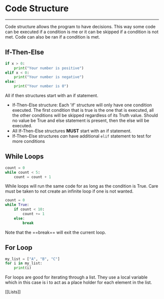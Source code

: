 # Code Structure
---
Code structure allows the program to have decisions. This way some code can be executed if a condition is me or it can be skipped if a condition is not met. Code can also be ran if a condition is met.
## If-Then-Else
```python
if x > 0:
	print("Your number is positive")
elif x < 0:
	print("Your number is negative")
else:
	print("Your number is 0")
```
All if then structures start with an if statement.
- If-Then-Else structure: Each 'if' structure will only have one condition executed. The first condition that is true is the one that is executed, all the other conditions will be skipped regardless of its Truth value. Should no value be True and else statement is present, then the else will be executed.
- All If-Then-Else structures **MUST** start with an if statement.
- If-Then-Else structures *can* have additional `elif` statement to test for more conditions
## While Loops
```python
count = 0
while count < 5:
	count = count + 1
```
While loops will run the same code for as long as the condition is True. Care must be taken to not create an infinite loop if one is not wanted.
```python
count = 0
while True:
	if count < 10:
		count += 1
	else:
		break
```
Note that the ==break== will exit the current loop.
## For Loop
```python
my_list = ["A", "B", "C"]
for i in my_list:
	print(i)
```
For loops are good for iterating through a list. They use a local variable which in this case is i to act as a place holder for each element in the list.

[[Lists]]
